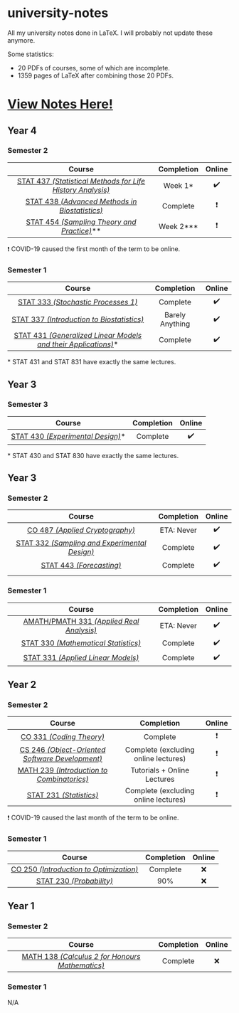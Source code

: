 # university-notes

All my university notes done in LaTeX. I will probably not update these anymore.

Some statistics:
- 20 PDFs of courses, some of which are incomplete.
- 1359 pages of LaTeX after combining those 20 PDFs.

# [View Notes Here!](https://hextical.github.io/university-notes/)

## Year 4

### Semester 2

|                                                                       Course                                                                       | Completion |          Online          |
| :------------------------------------------------------------------------------------------------------------------------------------------------: | :--------: | :----------------------: |
| [STAT 437 *(Statistical Methods for Life History Analysis)*](https://hextical.github.io/university-notes/year-4/semester-2/STAT%20437/stat437.pdf) |  Week 1*   |    :heavy_check_mark:    |
|       [STAT 438 *(Advanced Methods in Biostatistics)*](https://hextical.github.io/university-notes/year-4/semester-2/STAT%20438/stat438.pdf)       |  Complete  | :heavy_exclamation_mark: |
|        [STAT 454 *(Sampling Theory and Practice)*](https://hextical.github.io/university-notes/year-4/semester-2/STAT%20454/stat454.pdf)**         | Week 2***  | :heavy_exclamation_mark: |

:heavy_exclamation_mark: COVID-19 caused the first month of the term to be online.

### Semester 1

|                                                                         Course                                                                          |   Completion    |       Online       |
| :-----------------------------------------------------------------------------------------------------------------------------------------------------: | :-------------: | :----------------: |
|               [STAT 333 *(Stochastic Processes 1)*](https://hextical.github.io/university-notes/year-4/semester-1/STAT%20333/stat333.pdf)               |    Complete     | :heavy_check_mark: |
|           [STAT 337 *(Introduction to Biostatistics)*](https://hextical.github.io/university-notes/year-4/semester-1/STAT%20337/stat337.pdf)            | Barely Anything | :heavy_check_mark: |
| [STAT 431 *(Generalized Linear Models and their Applications)*](https://hextical.github.io/university-notes/year-4/semester-1/STAT%20431/stat431.pdf)\* |    Complete     | :heavy_check_mark: |

\* STAT 431 and STAT 831 have exactly the same lectures.

## Year 3

### Semester 3

|                                                           Course                                                           | Completion |       Online       |
| :------------------------------------------------------------------------------------------------------------------------: | :--------: | :----------------: |
| [STAT 430 *(Experimental Design)*](https://hextical.github.io/university-notes/year-3/semester-3/STAT%20430/stat430.pdf)\* |  Complete  | :heavy_check_mark: |

\* STAT 430 and STAT 830 have exactly the same lectures.

## Year 3

### Semester 2

|                                                                Course                                                                 | Completion |       Online       |
| :-----------------------------------------------------------------------------------------------------------------------------------: | :--------: | :----------------: |
|          [CO 487 *(Applied Cryptography)*](https://hextical.github.io/university-notes/year-3/semester-2/CO%20487/co487.pdf)          | ETA: Never | :heavy_check_mark: |
| [STAT 332 *(Sampling and Experimental Design)*](https://hextical.github.io/university-notes/year-3/semester-2/STAT%20332/stat332.pdf) |  Complete  | :heavy_check_mark: |
|           [STAT 443 *(Forecasting)*](https://hextical.github.io/university-notes/year-3/semester-2/STAT%20443/stat443.pdf)            |  Complete  | :heavy_check_mark: |
|                                                                                                                                       |

### Semester 1

|                                                               Course                                                                | Completion |       Online       |
| :---------------------------------------------------------------------------------------------------------------------------------: | :--------: | :----------------: |
| [AMATH/PMATH 331 *(Applied Real Analysis)*](https://hextical.github.io/university-notes/year-3/semester-1/PMATH%20331/pmath331.pdf) | ETA: Never | :heavy_check_mark: |
|    [STAT 330 *(Mathematical Statistics)*](https://hextical.github.io/university-notes/year-3/semester-1/STAT%20330/stat330.pdf)     |  Complete  | :heavy_check_mark: |
|     [STAT 331 *(Applied Linear Models)*](https://hextical.github.io/university-notes/year-3/semester-1/STAT%20331/stat331.pdf)      |  Complete  | :heavy_check_mark: |

## Year 2

### Semester 2

|                                                               Course                                                                |              Completion              |          Online          |
| :---------------------------------------------------------------------------------------------------------------------------------: | :----------------------------------: | :----------------------: |
|            [CO 331 *(Coding Theory)*](https://hextical.github.io/university-notes/year-2/semester-2/CO%20331/co331.pdf)             |               Complete               | :heavy_exclamation_mark: |
| [CS 246 *(Object-Oriented Software Development)*](https://hextical.github.io/university-notes/year-2/semester-2/CS%20246/cs246.pdf) | Complete (excluding online lectures) | :heavy_exclamation_mark: |
| [MATH 239 *(Introduction to Combinatorics)*](https://hextical.github.io/university-notes/year-2/semester-2/MATH%20239/math239.pdf)  |     Tutorials + Online Lectures      | :heavy_exclamation_mark: |
|           [STAT 231 *(Statistics)*](https://hextical.github.io/university-notes/year-2/semester-2/STAT%20231/stat231.pdf)           | Complete (excluding online lectures) | :heavy_exclamation_mark: |

:heavy_exclamation_mark: COVID-19 caused the last month of the term to be online.

### Semester 1

|                                                           Course                                                            | Completion | Online |
| :-------------------------------------------------------------------------------------------------------------------------: | :--------: | :----: |
| [CO 250 *(Introduction to Optimization)*](https://hextical.github.io/university-notes/year-2/semester-1/CO%20250/co250.pdf) |  Complete  |  :x:   |
|      [STAT 230 *(Probability)*](https://hextical.github.io/university-notes/year-2/semester-1/STAT%20230/stat230.pdf)       |    90%     |  :x:   |

## Year 1

### Semester 2

|                                                                 Course                                                                  | Completion | Online |
| :-------------------------------------------------------------------------------------------------------------------------------------: | :--------: | :----: |
| [MATH 138 *(Calculus 2 for Honours Mathematics)*](https://hextical.github.io/university-notes/year-1/semester-2/MATH%20138/math138.pdf) |  Complete  |  :x:   |

### Semester 1

N/A
